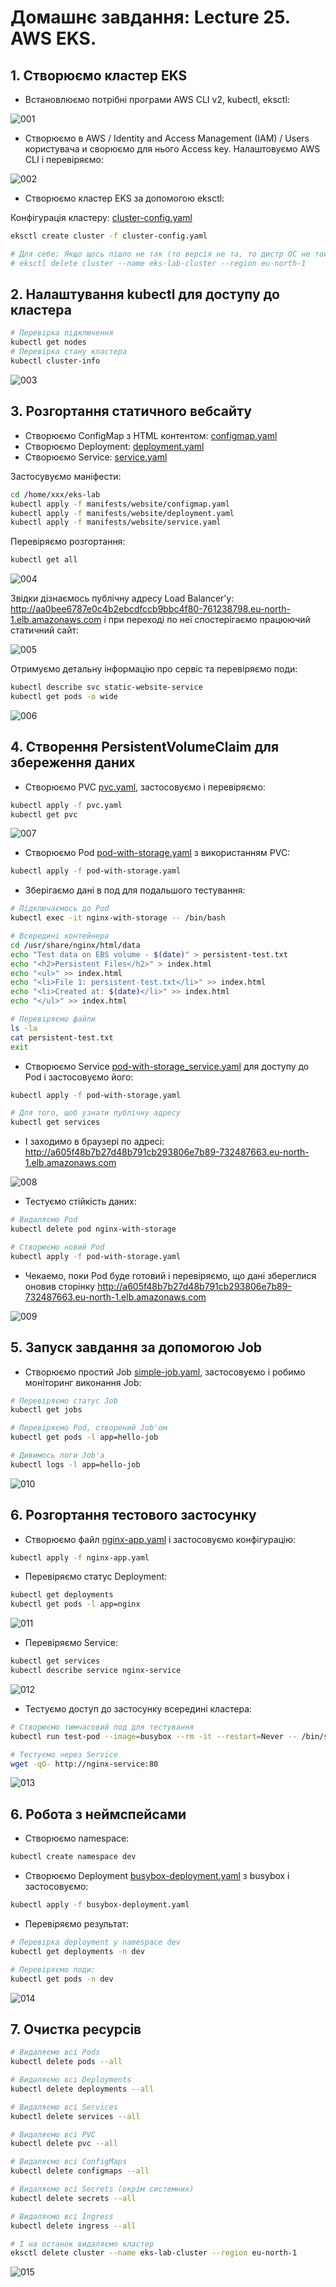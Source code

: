 # Домашнє завдання: Lecture 25\. AWS EKS.

## 1. Створюємо кластер EKS

- Встановлюємо потрібні програми AWS CLI v2, kubectl, eksctl:

![001](progs.jpg)


- Створюємо в AWS / Identity and Access Management (IAM) / Users користувача и сворюємо для нього Access key. Налаштовуємо AWS CLI і перевіряємо:

![002](check_aws.jpg)


- Створюємо кластер EKS за допомогою eksctl:

Конфігурація кластеру: [cluster-config.yaml](cluster-config.yaml)

```bash
eksctl create cluster -f cluster-config.yaml

# Для себе: Якщо щось пішло не так (то версія не та, то дистр ОС не той, то ретроградний Меркурій), для видалення кластеру разом з вузлами:
# eksctl delete cluster --name eks-lab-cluster --region eu-north-1
```

## 2. Налаштування kubectl для доступу до кластера

```bash
# Перевірка підключення
kubectl get nodes
# Перевірка стану кластера
kubectl cluster-info
```

![003](cluster_info.jpg)

## 3. Розгортання статичного вебсайту

- Створюємо ConfigMap з HTML контентом: [configmap.yaml](configmap.yaml)
- Створюємо Deployment: [deployment.yaml](deployment.yaml)
- Створюємо Service: [service.yaml](service.yaml)

Застосувуємо маніфести:

```bash
cd /home/xxx/eks-lab
kubectl apply -f manifests/website/configmap.yaml
kubectl apply -f manifests/website/deployment.yaml
kubectl apply -f manifests/website/service.yaml
```

Перевіряємо розгортання:

```bash
kubectl get all
```

![004](get_all.jpg)

Звідки дізнаємось публічну адресу Load Balancer'у:
http://aa0bee6787e0c4b2ebcdfccb9bbc4f80-761238798.eu-north-1.elb.amazonaws.com
і при переході по неї спостерігаємо працюючий статичний сайт:

![005](static_web_morda.jpg)

Отримуємо детальну інформацію про сервіс та перевіряємо поди:

```bash
kubectl describe svc static-website-service
kubectl get pods -o wide
```
![006](static_web_check.jpg)

## 4. Створення PersistentVolumeClaim для збереження даних

- Створюємо PVC [pvc.yaml](pvc.yaml), застосовуємо і перевіряємо:

```bash
kubectl apply -f pvc.yaml
kubectl get pvc
```

![007](pvc.jpg)

- Створюємо Pod [pod-with-storage.yaml](pod-with-storage.yaml) з використанням PVC:

```bash
kubectl apply -f pod-with-storage.yaml
```

- Зберігаємо дані в под для подальшого тестування:

```bash
# Підключаємось до Pod
kubectl exec -it nginx-with-storage -- /bin/bash

# Всередині контейнера
cd /usr/share/nginx/html/data
echo "Test data on EBS volume - $(date)" > persistent-test.txt
echo "<h2>Persistent Files</h2>" > index.html
echo "<ul>" >> index.html
echo "<li>File 1: persistent-test.txt</li>" >> index.html
echo "<li>Created at: $(date)</li>" >> index.html
echo "</ul>" >> index.html

# Перевіряємо файли
ls -la
cat persistent-test.txt
exit
```

- Створюємо Service [pod-with-storage_service.yaml](pod-with-storage_service.yaml) для доступу до Pod і застосовуємо його:

```bash
kubectl apply -f pod-with-storage.yaml

# Для того, щоб узнати публічну адресу
kubectl get services
```

- І заходимо в браузері по адресі:
http://a605f48b7b27d48b791cb293806e7b89-732487663.eu-north-1.elb.amazonaws.com

![008](pvc_chek_01.jpg)

- Тестуємо стійкість даних:

```bash
# Видаляємо Pod
kubectl delete pod nginx-with-storage

# Створюємо новий Pod
kubectl apply -f pod-with-storage.yaml
```

- Чекаемо, поки Pod буде готовий і перевіряємо, що дані збереглися оновив сторінку
http://a605f48b7b27d48b791cb293806e7b89-732487663.eu-north-1.elb.amazonaws.com

![009](pvc_chek_02.jpg)

## 5. Запуск завдання за допомогою Job

- Створюємо простий Job [simple-job.yaml](simple-job.yaml), застосовуємо і робимо моніторинг виконання Job:

```bash
# Перевіряємо статус Job
kubectl get jobs

# Перевіряємо Pod, створений Job'ом
kubectl get pods -l app=hello-job

# Дивимось логи Job'а
kubectl logs -l app=hello-job
```

![010](job_chek.jpg)

## 6. Розгортання тестового застосунку

- Створюємо файл [nginx-app.yaml](nginx-app.yaml) і застосовуємо конфігурацію:

```bash
kubectl apply -f nginx-app.yaml
```

- Перевіряємо статус Deployment:

```bash
kubectl get deployments
kubectl get pods -l app=nginx
```

![011](nginx_app_check.jpg)

- Перевіряємо Service:

```bash
kubectl get services
kubectl describe service nginx-service
```

![012](nginx_app_check02.jpg)

- Тестуємо доступ до застосунку всередині кластера:

```bash
# Створюємо тимчасовий под для тестування
kubectl run test-pod --image=busybox --rm -it --restart=Never -- /bin/sh
```

```bash
# Тестуємо через Service
wget -qO- http://nginx-service:80
```

![013](nginx_app_check03.jpg)

## 6. Робота з неймспейсами

- Створюємо namespace:

```bash
kubectl create namespace dev
```

- Створюємо Deployment [busybox-deployment.yaml](busybox-deployment.yaml) з busybox і застосовуємо:

```bash
kubectl apply -f busybox-deployment.yaml
```

- Перевіряємо результат:

```bash
# Перевірка deployment у namespace dev
kubectl get deployments -n dev

# Перевіряємо поди:
kubectl get pods -n dev
```

![014](busybox_check.jpg)

## 7. Очистка ресурсів

```bash
# Видаляємо всі Pods
kubectl delete pods --all

# Видаляємо всі Deployments
kubectl delete deployments --all

# Видаляємо всі Services
kubectl delete services --all

# Видаляємо всі PVC
kubectl delete pvc --all

# Видаляємо всі ConfigMaps
kubectl delete configmaps --all

# Видаляємо всі Secrets (окрім системних)
kubectl delete secrets --all

# Видаляємо всі Ingress
kubectl delete ingress --all

# І на останок видаляємо кластер
eksctl delete cluster --name eks-lab-cluster --region eu-north-1
```

![015](cluster_death.jpg)
